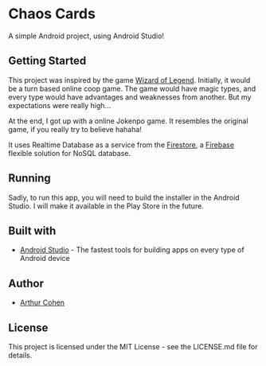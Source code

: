 # Chaos Cards

A simple Android project, using Android Studio!

## Getting Started

This project was inspired by the game [Wizard of Legend](http://wizardoflegend.com). Initially, it would be a turn based online coop game. The game would have magic types, and every type would have advantages and weaknesses from another. But my expectations were really high...

At the end, I got up with a online Jokenpo game. It resembles the original game, if you really try to believe hahaha!

It uses Realtime Database as a service from the [Firestore](https://firebase.google.com/docs/firestore), a [Firebase](https://firebase.google.com) flexible solution for NoSQL database.

## Running

Sadly, to run this app, you will need to build the installer in the Android Studio. I will make it available in the Play Store in the future.

## Built with

* [Android Studio](https://developer.android.com/studio) - The fastest tools for building apps on every type of Android device

## Author

* [Arthur Cohen](www.forcohen.com)

## License

This project is licensed under the MIT License - see the LICENSE.md file for details.
